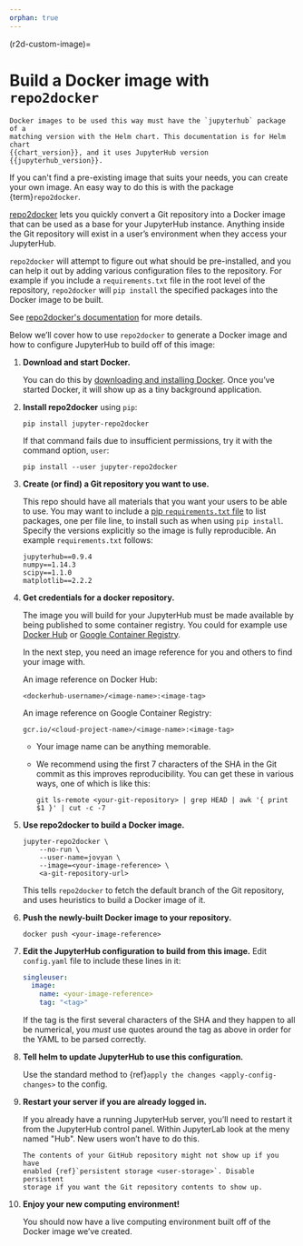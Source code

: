 ```yaml
---
orphan: true
---
```


<!---
This is a backup of the repo2docker instructions from user-environment.rst
-->

(r2d-custom-image)=

# Build a Docker image with `repo2docker`

```{note}
Docker images to be used this way must have the `jupyterhub` package of a
matching version with the Helm chart. This documentation is for Helm chart
{{chart_version}}, and it uses JupyterHub version {{jupyterhub_version}}.
```

If you can't find a pre-existing image that suits your needs, you can create
your own image. An easy way to do this is with the package {term}`repo2docker`.

[repo2docker](https://github.com/jupyterhub/repo2docker) lets you quickly convert
a Git repository into a Docker image that can be used as a base for your
JupyterHub instance. Anything inside the Git repository will exist in a user’s
environment when they access your JupyterHub.

`repo2docker` will attempt to figure out what should be pre-installed, and you
can help it out by adding various configuration files to the repository. For
example if you include a `requirements.txt` file in the root level of the
repository, `repo2docker` will `pip install` the specified packages into the
Docker image to be built.

See [repo2docker's documentation](https://repo2docker.readthedocs.io/en/latest/config_files.html) for more
details.

Below we’ll cover how to use `repo2docker` to generate a Docker image and how
to configure JupyterHub to build off of this image:

1. **Download and start Docker.**

   You can do this by [downloading and installing Docker](https://docs.docker.com/get-docker/). Once you’ve started
   Docker, it will show up as a tiny background application.

2. **Install repo2docker** using `pip`:

   ```
   pip install jupyter-repo2docker
   ```

   If that command fails due to insufficient permissions, try it with the
   command option, `user`:

   ```
   pip install --user jupyter-repo2docker
   ```

3. **Create (or find) a Git repository you want to use.**

   This repo should have all materials that you want your users to be able to
   use. You may want to include a [pip `requirements.txt` file](https://pip.pypa.io/en/latest/user_guide/#requirements-files) to list
   packages, one per file line, to install such as when using `pip install`.
   Specify the versions explicitly so the image is fully reproducible. An
   example `requirements.txt` follows:

   ```
   jupyterhub==0.9.4
   numpy==1.14.3
   scipy==1.1.0
   matplotlib==2.2.2
   ```

4. **Get credentials for a docker repository.**

   The image you will build for your JupyterHub must be made available by being
   published to some container registry. You could for example use [Docker Hub](https://hub.docker.com/) or [Google Container Registry](https://cloud.google.com/artifact-registry).

   <!-- FIXME: We link to "google container registry", but its deprecated and they now redirect and promote artifact registry with small differences -->

   In the next step, you need an image reference for you and others to find your
   image with.

   An image reference on Docker Hub:

   ```
   <dockerhub-username>/<image-name>:<image-tag>
   ```

   An image reference on Google Container Registry:

   ```
   gcr.io/<cloud-project-name>/<image-name>:<image-tag>
   ```

   - Your image name can be anything memorable.
   - We recommend using the first 7 characters of the SHA in the Git
     commit as this improves reproducibility. You can get these in various
     ways, one of which is like this:

     ```
     git ls-remote <your-git-repository> | grep HEAD | awk '{ print $1 }' | cut -c -7
     ```

5. **Use repo2docker to build a Docker image.**

   ```
   jupyter-repo2docker \
       --no-run \
       --user-name=jovyan \
       --image=<your-image-reference> \
       <a-git-repository-url>
   ```

   This tells `repo2docker` to fetch the default branch of the Git repository, and
   uses heuristics to build a Docker image of it.

6. **Push the newly-built Docker image to your repository.**

   ```
   docker push <your-image-reference>
   ```

7. **Edit the JupyterHub configuration to build from this image.**
   Edit `config.yaml` file to include these lines in it:

   ```yaml
   singleuser:
     image:
       name: <your-image-reference>
       tag: "<tag>"
   ```

   If the tag is the first several characters of the SHA and they happen to
   all be numerical, you _must_ use quotes around the tag as above in order
   for the YAML to be parsed correctly.

8. **Tell helm to update JupyterHub to use this configuration.**

   Use the standard method to {ref}`apply the changes <apply-config-changes>` to the config.

9. **Restart your server if you are already logged in.**

   If you already have a running JupyterHub server, you’ll need to restart it
   from the JupyterHub control panel. Within JupyterLab look at the meny named
   "Hub". New users won’t have to do this.

   ```{note}
   The contents of your GitHub repository might not show up if you have
   enabled {ref}`persistent storage <user-storage>`. Disable persistent
   storage if you want the Git repository contents to show up.
   ```

10. **Enjoy your new computing environment!**

    You should now have a live computing environment built off of the Docker
    image we’ve created.
